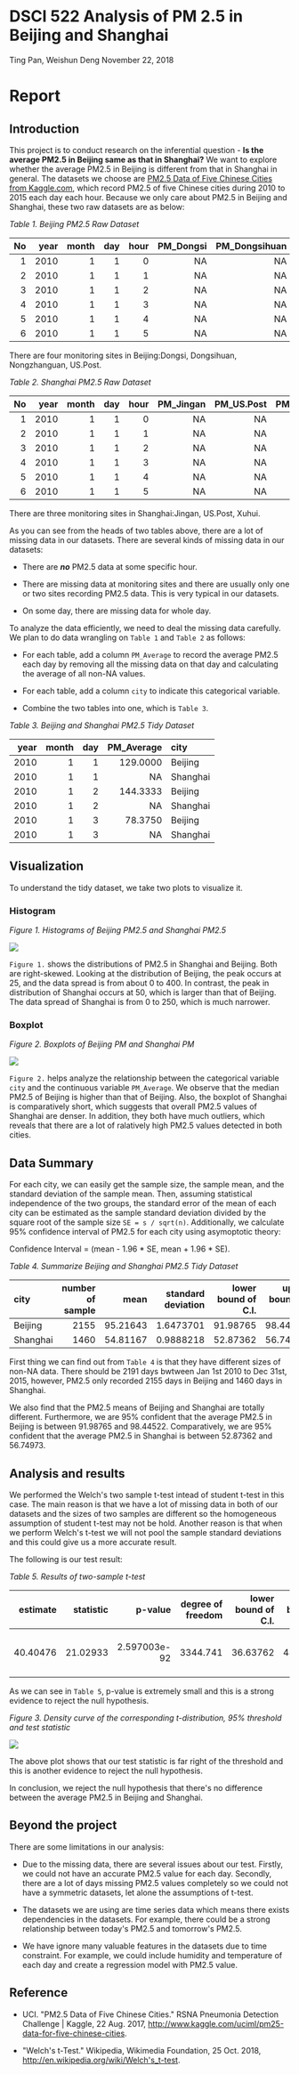 DSCI 522 Analysis of PM 2.5 in Beijing and Shanghai
================
Ting Pan, Weishun Deng
November 22, 2018

Report
======

Introduction
------------

This project is to conduct research on the inferential question - **Is the average PM2.5 in Beijing same as that in Shanghai?** We want to explore whether the average PM2.5 in Beijing is different from that in Shanghai in general. The datasets we choose are [PM2.5 Data of Five Chinese Cities from Kaggle.com](https://www.kaggle.com/uciml/pm25-data-for-five-chinese-cities), which record PM2.5 of five Chinese cities during 2010 to 2015 each day each hour. Because we only care about PM2.5 in Beijing and Shanghai, these two raw datasets are as below:

*Table 1. Beijing PM2.5 Raw Dataset*

|   No|  year|  month|  day|  hour|  PM\_Dongsi|  PM\_Dongsihuan|  PM\_Nongzhanguan|  PM\_US.Post|
|----:|-----:|------:|----:|-----:|-----------:|---------------:|-----------------:|------------:|
|    1|  2010|      1|    1|     0|          NA|              NA|                NA|           NA|
|    2|  2010|      1|    1|     1|          NA|              NA|                NA|           NA|
|    3|  2010|      1|    1|     2|          NA|              NA|                NA|           NA|
|    4|  2010|      1|    1|     3|          NA|              NA|                NA|           NA|
|    5|  2010|      1|    1|     4|          NA|              NA|                NA|           NA|
|    6|  2010|      1|    1|     5|          NA|              NA|                NA|           NA|

There are four monitoring sites in Beijing:Dongsi, Dongsihuan, Nongzhanguan, US.Post.

*Table 2. Shanghai PM2.5 Raw Dataset*

|   No|  year|  month|  day|  hour|  PM\_Jingan|  PM\_US.Post|  PM\_Xuhui|
|----:|-----:|------:|----:|-----:|-----------:|------------:|----------:|
|    1|  2010|      1|    1|     0|          NA|           NA|         NA|
|    2|  2010|      1|    1|     1|          NA|           NA|         NA|
|    3|  2010|      1|    1|     2|          NA|           NA|         NA|
|    4|  2010|      1|    1|     3|          NA|           NA|         NA|
|    5|  2010|      1|    1|     4|          NA|           NA|         NA|
|    6|  2010|      1|    1|     5|          NA|           NA|         NA|

There are three monitoring sites in Shanghai:Jingan, US.Post, Xuhui.

As you can see from the heads of two tables above, there are a lot of missing data in our datasets. There are several kinds of missing data in our datasets:

-   There are ***no*** PM2.5 data at some specific hour.

-   There are missing data at monitoring sites and there are usually only one or two sites recording PM2.5 data. This is very typical in our datasets.

-   On some day, there are missing data for whole day.

To analyze the data efficiently, we need to deal the missing data carefully. We plan to do data wrangling on `Table 1` and `Table 2` as follows:

-   For each table, add a column `PM_Average` to record the average PM2.5 each day by removing all the missing data on that day and calculating the average of all non-NA values.

-   For each table, add a column `city` to indicate this categorical variable.

-   Combine the two tables into one, which is `Table 3`.

*Table 3. Beijing and Shanghai PM2.5 Tidy Dataset*

|  year|  month|  day|  PM\_Average| city     |
|-----:|------:|----:|------------:|:---------|
|  2010|      1|    1|     129.0000| Beijing  |
|  2010|      1|    1|           NA| Shanghai |
|  2010|      1|    2|     144.3333| Beijing  |
|  2010|      1|    2|           NA| Shanghai |
|  2010|      1|    3|      78.3750| Beijing  |
|  2010|      1|    3|           NA| Shanghai |

Visualization
-------------

To understand the tidy dataset, we take two plots to visualize it.

### Histogram

*Figure 1. Histograms of Beijing PM2.5 and Shanghai PM2.5*

![](../results/histogram.png)

`Figure 1.` shows the distributions of PM2.5 in Shanghai and Beijing. Both are right-skewed. Looking at the distribution of Beijing, the peak occurs at 25, and the data spread is from about 0 to 400. In contrast, the peak in distribution of Shanghai occurs at 50, which is larger than that of Beijing. The data spread of Shanghai is from 0 to 250, which is much narrower.

### Boxplot

*Figure 2. Boxplots of Beijing PM and Shanghai PM*

![](../results/boxplot.png)

`Figure 2.` helps analyze the relationship between the categorical variable `city` and the continuous variable `PM_Average`. We observe that the median PM2.5 of Beijing is higher than that of Beijing. Also, the boxplot of Shanghai is comparatively short, which suggests that overall PM2.5 values of Shanghai are denser. In addition, they both have much outliers, which reveals that there are a lot of ralatively high PM2.5 values detected in both cities.

Data Summary
------------

For each city, we can easily get the sample size, the sample mean, and the standard deviation of the sample mean. Then, assuming statistical independence of the two groups, the standard error of the mean of each city can be estimated as the sample standard deviation divided by the square root of the sample size `SE = s / sqrt(n)`. Additionally, we calculate 95% confidence interval of PM2.5 for each city using asymoptotic theory:

Confidence Interval = (mean - 1.96 \* SE, mean + 1.96 \* SE).

*Table 4. Summarize Beijing and Shanghai PM2.5 Tidy Dataset*

| city     |  number of sample|      mean|  standard deviation|  lower bound of C.I.|  upper bound of C.I.|
|:---------|-----------------:|---------:|-------------------:|--------------------:|--------------------:|
| Beijing  |              2155|  95.21643|           1.6473701|             91.98765|             98.44522|
| Shanghai |              1460|  54.81167|           0.9888218|             52.87362|             56.74973|

First thing we can find out from `Table 4` is that they have different sizes of non-NA data. There should be 2191 days bwtween Jan 1st 2010 to Dec 31st, 2015, however, PM2.5 only recorded 2155 days in Beijing and 1460 days in Shanghai.

We also find that the PM2.5 means of Beijing and Shanghai are totally different. Furthermore, we are 95% confident that the average PM2.5 in Beijing is between 91.98765 and 98.44522. Comparatively, we are 95% confident that the average PM2.5 in Shanghai is between 52.87362 and 56.74973.

Analysis and results
--------------------

We performed the Welch's two sample t-test intead of student t-test in this case. The main reason is that we have a lot of missing data in both of our datasets and the sizes of two samples are different so the homogeneous assumption of student t-test may not be hold. Another reason is that when we perform Welch's t-test we will not pool the sample standard deviations and this could give us a more accurate result.

The following is our test result:

*Table 5. Results of two-sample t-test*

|  estimate|  statistic|       p-value|  degree of freedom|  lower bound of C.I.|  upper bound of C.I.| method                  | alternative |
|---------:|----------:|-------------:|------------------:|--------------------:|--------------------:|:------------------------|:------------|
|  40.40476|   21.02933|  2.597003e-92|           3344.741|             36.63762|             44.17191| Welch Two Sample t-test | two.sided   |

As we can see in `Table 5`, p-value is extremely small and this is a strong evidence to reject the null hypothesis.

*Figure 3. Density curve of the corresponding t-distribution, 95% threshold and test statistic*

![](../results/testplot.png)

The above plot shows that our test statistic is far right of the threshold and this is another evidence to reject the null hypothesis.

In conclusion, we reject the null hypothesis that there's no difference between the average PM2.5 in Beijing and Shanghai.

Beyond the project
------------------

There are some limitations in our analysis:

-   Due to the missing data, there are several issues about our test. Firstly, we could not have an accurate PM2.5 value for each day. Secondly, there are a lot of days missing PM2.5 values completely so we could not have a symmetric datasets, let alone the assumptions of t-test.

-   The datasets we are using are time series data which means there exists dependencies in the datasets. For example, there could be a strong relationship between today's PM2.5 and tomorrow's PM2.5.

-   We have ignore many valuable features in the datasets due to time constraint. For example, we could include humidity and temperature of each day and create a regression model with PM2.5 value.

Reference
---------

-   UCI. "PM2.5 Data of Five Chinese Cities." RSNA Pneumonia Detection Challenge | Kaggle, 22 Aug. 2017, <http://www.kaggle.com/uciml/pm25-data-for-five-chinese-cities>.

-   "Welch's t-Test." Wikipedia, Wikimedia Foundation, 25 Oct. 2018, <http://en.wikipedia.org/wiki/Welch's_t-test>.
